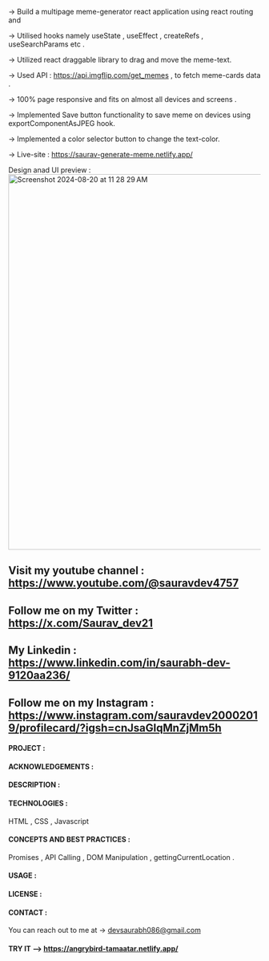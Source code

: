 
-> Build a multipage meme-generator react application using react routing and 

-> Utilised hooks namely useState , useEffect , createRefs , useSearchParams etc .

-> Utilized react draggable library to drag and move the meme-text.

-> Used API : https://api.imgflip.com/get_memes , to fetch meme-cards data .

-> 100% page responsive and fits on almost all devices and screens .

-> Implemented Save button functionality to save meme on devices using exportComponentAsJPEG hook.

-> Implemented a color selector button to change the text-color.

-> Live-site : https://saurav-generate-meme.netlify.app/

Design anad UI preview :
<img width="749" alt="Screenshot 2024-08-20 at 11 28 29 AM" src="https://github.com/user-attachments/assets/94e18034-8bb4-43b5-8a28-d656837f0935">

## Visit my youtube channel : https://www.youtube.com/@sauravdev4757
## Follow me on my Twitter : https://x.com/Saurav_dev21
## My Linkedin : https://www.linkedin.com/in/saurabh-dev-9120aa236/
## Follow me on my Instagram : https://www.instagram.com/sauravdev20002019/profilecard/?igsh=cnJsaGlqMnZjMm5h

#### PROJECT :
#### ACKNOWLEDGEMENTS :
#### DESCRIPTION :
#### TECHNOLOGIES :
HTML , CSS , Javascript

#### CONCEPTS AND BEST PRACTICES :
Promises , API Calling , DOM Manipulation , gettingCurrentLocation .

#### USAGE :
#### LICENSE :
#### CONTACT :
You can reach out to me at -> devsaurabh086@gmail.com
#### TRY IT -->  https://angrybird-tamaatar.netlify.app/

